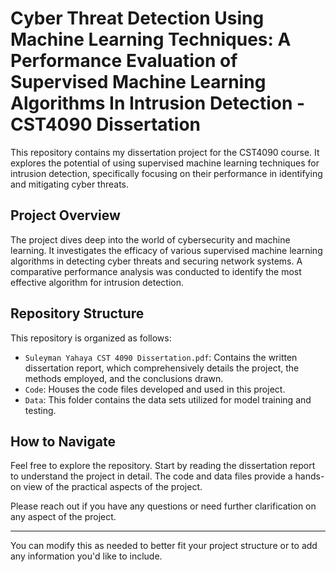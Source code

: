 # Cyber Threat Detection Using Machine Learning Techniques: A Performance Evaluation of Supervised Machine Learning Algorithms In Intrusion Detection - CST4090 Dissertation

This repository contains my dissertation project for the CST4090 course. It explores the potential of using supervised machine learning techniques for intrusion detection, specifically focusing on their performance in identifying and mitigating cyber threats.

## Project Overview

The project dives deep into the world of cybersecurity and machine learning. It investigates the efficacy of various supervised machine learning algorithms in detecting cyber threats and securing network systems. A comparative performance analysis was conducted to identify the most effective algorithm for intrusion detection.

## Repository Structure

This repository is organized as follows:

- `Suleyman Yahaya CST 4090 Dissertation.pdf`: Contains the written dissertation report, which comprehensively details the project, the methods employed, and the conclusions drawn.
- `Code`: Houses the code files developed and used in this project.
- `Data`: This folder contains the data sets utilized for model training and testing.

## How to Navigate

Feel free to explore the repository. Start by reading the dissertation report to understand the project in detail. The code and data files provide a hands-on view of the practical aspects of the project.

Please reach out if you have any questions or need further clarification on any aspect of the project.

---

You can modify this as needed to better fit your project structure or to add any information you'd like to include.

